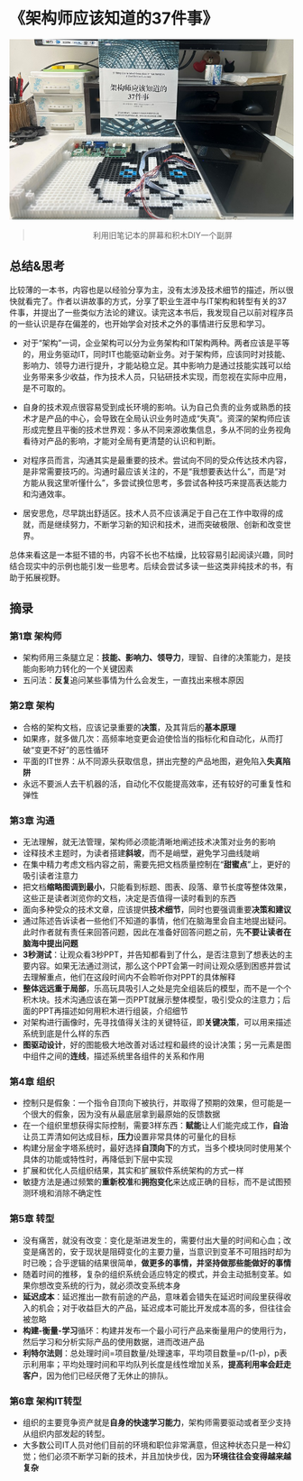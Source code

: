 # 《架构师应该知道的37件事》
![架构师应该知道的37件事](/images/架构师应该知道的37件事.jpg)
> <center>利用旧笔记本的屏幕和积木DIY一个副屏</center>

## 总结&思考

比较薄的一本书，内容也是以经验分享为主，没有太涉及技术细节的描述，所以很快就看完了。作者以讲故事的方式，分享了职业生涯中与IT架构和转型有关的37件事，并提出了一些类似方法论的建议。读完这本书后，我发现自己以前对程序员的一些认识是存在偏差的，也开始学会对技术之外的事情进行反思和学习。

- 对于“架构”一词，企业架构可以分为业务架构和IT架构两种。两者应该是平等的，用业务驱动IT，同时IT也能驱动新业务。对于架构师，应该同时对技能、影响力、领导力进行提升，才能站稳立足。其中影响力是通过技能实践可以给业务带来多少收益，作为技术人员，只钻研技术实现，而忽视在实际中应用，是不可取的。

- 自身的技术观点很容易受到成长环境的影响。认为自己负责的业务或熟悉的技术才是产品的中心，会导致在全局认识业务时造成“失真”。资深的架构师应该形成完整且平衡的技术世界观：多从不同来源收集信息，多从不同的业务视角看待对产品的影响，才能对全局有更清楚的认识和判断。

- 对程序员而言，沟通其实是最重要的技术。尝试向不同的受众传达技术内容，是非常需要技巧的。沟通时最应该关注的，不是“我想要表达什么”，而是“对方能从我这里听懂什么”，多尝试换位思考，多尝试各种技巧来提高表达能力和沟通效率。

- 居安思危，尽早跳出舒适区。技术人员不应该满足于自己在工作中取得的成就，而是继续努力，不断学习新的知识和技术，进而突破极限、创新和改变世界。

总体来看这是一本挺不错的书，内容不长也不枯燥，比较容易引起阅读兴趣，同时结合现实中的示例也能引发一些思考。后续会尝试多读一些这类非纯技术的书，有助于拓展视野。

## 摘录

### 第1章 架构师

- 架构师用三条腿立足：**技能、影响力、领导力**，理智、自律的决策能力，是技能向影响力转化的一个关键因素
- 五问法：**反复**追问某些事情为什么会发生，一直找出来根本原因

### 第2章 架构

- 合格的架构文档，应该记录重要的**决策**，及其背后的**基本原理**
- 如果疼，就多做几次：高频率地变更会迫使恰当的指标化和自动化，从而打破“变更不好”的恶性循环
- 平面的IT世界：从不同源头获取信息，拼出完整的产品地图，避免陷入**失真陷阱**
- 永远不要派人去干机器的活，自动化不仅能提高效率，还有较好的可重复性和弹性

### 第3章 沟通

- 无法理解，就无法管理，架构师必须能清晰地阐述技术决策对业务的影响
- 诠释技术主题时，为读者搭建**斜坡**，而不是峭壁，避免学习曲线陡峭
- 在集中精力考虑文档内容之前，需要先把文档质量控制在“**甜蜜点**”上，更好的吸引读者注意力
- 把文档**缩略图调到最小**，只能看到标题、图表、段落、章节长度等整体效果，这些正是读者浏览你的文档，决定是否值得一读时看到的东西
- 面向多种受众的技术文章，应该提供**技术细节**，同时也要强调重要**决策和建议**
- 通过陈述告诉读者一些他们不知道的事情，他们在脑海里会自主地提出疑问。此时作者就有责任来回答问题，因此在准备好回答问题之前，先**不要让读者在脑海中提出问题**
- **3秒测试**：让观众看3秒PPT，并告知都看到了什么，是否注意到了想表达的主要内容。如果无法通过测试，那么这个PPT会第一时间让观众感到困惑并尝试去理解重点，他们在这段时间内不会聆听你对PPT的具体解释
- **整体远远重于局部**，乐高玩具吸引人之处是完全组装后的模型，而不是一个个积木块。技术沟通应该在第一页PPT就展示整体模型，吸引受众的注意力；后面的PPT再描述如何用积木进行组装，介绍细节
- 对架构进行画像时，先寻找值得关注的关键特征，即**关键决策**，可以用来描述系统到底是什么样的东西
- **图驱动设计**，好的图能极大地改善对话过程和最终的设计决策；另一元素是图中组件之间的**连线**，描述系统里各组件的关系和作用

### 第4章 组织

- 控制只是假象：一个指令自顶向下被执行，并取得了预期的效果，但可能是一个很大的假象，因为没有从最底层拿到最原始的反馈数据
- 在一个组织里想获得实际控制，需要3样东西：**赋能**让人们能完成工作，**自治**让员工弄清如何达成目标，**压力**设置非常具体的可量化的目标
- 构建分层金字塔系统时，最好选择**自顶向下**的方式，当多个模块同时使用某个具体的功能或特性时，再降低到下层中实现
- 扩展和优化人员组织结果，其实和扩展软件系统架构的方式一样
- 敏捷方法是通过频繁的**重新校准**和**拥抱变化**来达成正确的目标，而不是试图预测环境和消除不确定性

### 第5章 转型

- 没有痛苦，就没有改变：变化是渐进发生的，需要付出大量的时间和心血；改变是痛苦的，安于现状是阻碍变化的主要力量，当意识到变革不可阻挡时却为时已晚；合乎逻辑的结果很简单，**做更多的事情，并坚持做那些能做好的事情**
- 随着时间的推移，复杂的组织系统会适应特定的模式，并会主动抵制变革。如果你想改变系统的行为，就必须改变系统本身
- **延迟成本**：延迟推出一款有前途的产品，意味着会错失在延迟时间段里获得收入的机会；对于收益巨大的产品，延迟成本可能比开发成本高的多，但往往会被忽略
- **构建-衡量-学习**循环：构建并发布一个最小可行产品来衡量用户的使用行为，然后学习和分析实际产品的使用数据，进而改进产品
- **利特尔法则**：总处理时间=项目数量/处理速率，平均项目数量=p/(1-p)，p表示利用率；平均处理时间和平均队列长度是线性增加关系，**提高利用率会赶走客户**，因为他们已经厌倦了无休止的排队。

### 第6章 架构IT转型

- 组织的主要竞争资产就是**自身的快速学习能力**，架构师需要驱动或者至少支持从组织内部发起的转型。
- 大多数公司IT人员对他们目前的环境和职位非常满意，但这种状态只是一种幻觉；他们必须不断学习新的技术，并且加快步伐，因为**环境往往会变得越来越复杂**